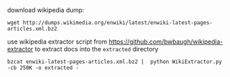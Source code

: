 download wikipedia dump:

    wget http://dumps.wikimedia.org/enwiki/latest/enwiki-latest-pages-articles.xml.bz2

use wikipedia extractor script from https://github.com/bwbaugh/wikipedia-extractor
to extract docs into the `extracted` directory

    bzcat enwiki-latest-pages-articles.xml.bz2 |  python WikiExtractor.py -cb 250K -o extracted -
